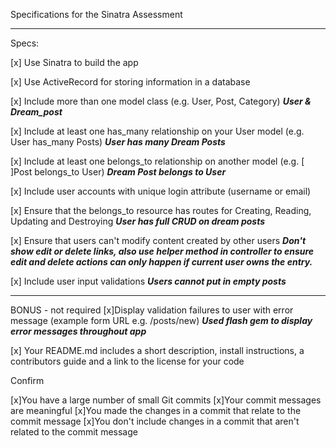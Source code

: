 Specifications for the Sinatra Assessment
*******************************************

Specs:

 [x] Use Sinatra to build the app

 [x] Use ActiveRecord for storing information in a database

 [x] Include more than one model class (e.g. User, Post, Category)
   *******User & Dream_post*******


 [x] Include at least one has_many relationship on your User model (e.g. User has_many Posts)
   *******User has many Dream Posts*******


 [x] Include at least one belongs_to relationship on another model 
   (e.g. [ ]Post belongs_to User)
   *******Dream Post belongs to User*******


 [x] Include user accounts with unique login attribute (username or email)

 [x] Ensure that the belongs_to resource has routes for Creating, Reading, Updating and Destroying
   *******User has full CRUD on dream posts*******


 [x] Ensure that users can't modify content created by other users
   *******Don't show edit or delete links, also use helper method in controller to ensure edit and delete actions can only happen if current user owns the entry.*******


 [x] Include user input validations
   *******Users cannot put in empty posts*******

 -----------------------------------------------------------------------
 BONUS - not required 
[x]Display validation failures to user with error    
   message (example form URL e.g. /posts/new)
  *******Used flash gem to display error messages throughout app*******


[x] Your README.md includes a short description, install instructions, a contributors guide and a link to the license for your code


Confirm

 [x]You have a large number of small Git commits
 [x]Your commit messages are meaningful
 [x]You made the changes in a commit that relate to the commit message
 [x]You don't include changes in a commit that aren't related to the commit message
